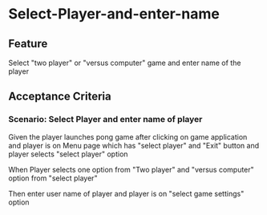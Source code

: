 # Select-Player-and-enter-name

## Feature

Select "two player" or "versus computer" game
and enter name of the player

## Acceptance Criteria

### Scenario: Select Player and enter name of player

Given the player launches pong game after clicking
on game application and player is on Menu page which
has "select player" and "Exit" button and player selects
"select player" option

When Player selects one option from "Two player" and
"versus computer" option from "select player"

Then enter user name of player and player is on
"select game settings" option

